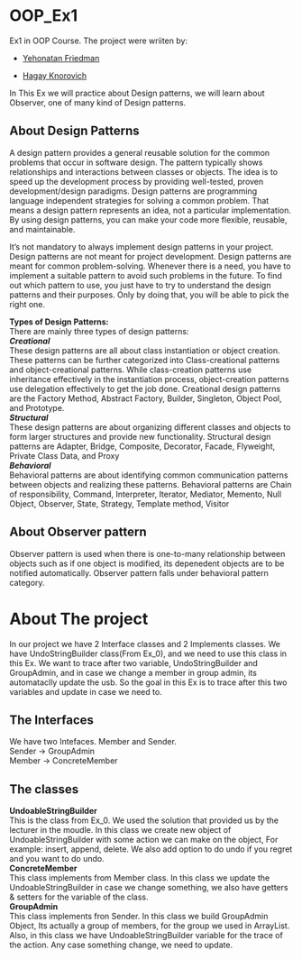 # OOP_Ex1
Ex1 in OOP Course.
The project were wriiten by:
- [Yehonatan Friedman](https://github.com/YehonatanFr?tab=repositories)
+ [Hagay Knorovich](https://github.com/hagayknoro)

In This Ex we will practice about Design patterns, we will learn about Observer, one of many kind of Design patterns.
## About Design Patterns
A design pattern provides a general reusable solution for the common problems that occur in software design. The pattern typically shows relationships and interactions between classes or objects. The idea is to speed up the development process by providing well-tested, proven development/design paradigms. Design patterns are programming language independent strategies for solving a common problem. That means a design pattern represents an idea, not a particular implementation. By using design patterns, you can make your code more flexible, reusable, and maintainable.

It’s not mandatory to always implement design patterns in your project. Design patterns are not meant for project development. Design patterns are meant for common problem-solving. Whenever there is a need, you have to implement a suitable pattern to avoid such problems in the future. To find out which pattern to use, you just have to try to understand the design patterns and their purposes. Only by doing that, you will be able to pick the right one. 

**Types of Design Patterns:**   
There are mainly three types of design patterns:     
***Creational***    
These design patterns are all about class instantiation or object creation. These patterns can be further categorized into Class-creational patterns and object-creational patterns. While class-creation patterns use inheritance effectively in the instantiation process, object-creation patterns use delegation effectively to get the job done. 
Creational design patterns are the Factory Method, Abstract Factory, Builder, Singleton, Object Pool, and Prototype.    
***Structural***    
These design patterns are about organizing different classes and objects to form larger structures and provide new functionality. 
Structural design patterns are Adapter, Bridge, Composite, Decorator, Facade, Flyweight, Private Class Data, and Proxy    
***Behavioral***     
Behavioral patterns are about identifying common communication patterns between objects and realizing these patterns. 
Behavioral patterns are Chain of responsibility, Command, Interpreter, Iterator, Mediator, Memento, Null Object, Observer, State, Strategy, Template method, Visitor    
## About Observer pattern
Observer pattern is used when there is one-to-many relationship between objects such as if one object is modified, its depenedent objects are to be notified automatically. Observer pattern falls under behavioral pattern category.    
# About The project   
In our project we have 2 Interface classes and 2 Implements classes. We have UndoStringBuilder class(From Ex_0), and we need to use this class in this Ex. We want to trace after two variable, UndoStringBuilder and GroupAdmin, and in case we change a member in group admin, its automataclly update the usb.
So the goal in this Ex is to trace after this two variables and update in case we need to.   
## The Interfaces
We have two Intefaces. Member and Sender.   
Sender -> GroupAdmin    
Member -> ConcreteMember   
## The classes   
**UndoableStringBuilder**    
This is the class from Ex_0. We used the solution that provided us by the lecturer in the moudle. In this class we create new object of UndoableStringBuilder with some action we can make on the object, For example: insert, append, delete. We also add option to do undo if you regret and you want to do undo.    
**ConcreteMember**    
This class implements from Member class. In this class we update the UndoableStringBuilder in case we change something, we also have getters & setters for the variable of the class.   
**GroupAdmin**    
This class implements fron Sender. In this class we build GroupAdmin Object, Its actually a group of members, for the group we used in ArrayList. Also, in this class we have UndoableStringBuilder variable for the trace of the action. Any case something change, we need to update.    



